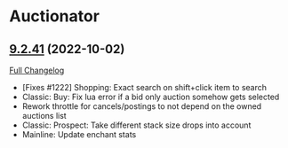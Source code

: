 # Auctionator

## [9.2.41](https://github.com/Auctionator/Auctionator/tree/9.2.41) (2022-10-02)
[Full Changelog](https://github.com/Auctionator/Auctionator/compare/9.2.40...9.2.41) 

- [Fixes #1222] Shopping: Exact search on shift+click item to search  
- Classic: Buy: Fix lua error if a bid only auction somehow gets selected  
- Rework throttle for cancels/postings to not depend on the owned auctions list  
- Classic: Prospect: Take different stack size drops into account  
- Mainline: Update enchant stats  
